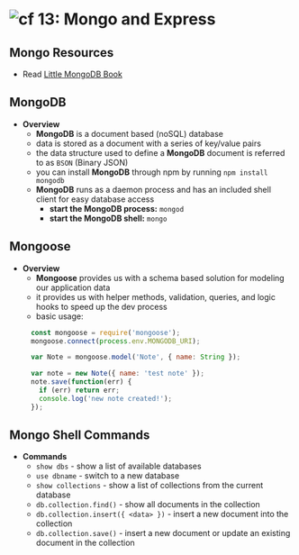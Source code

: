 ![cf](http://i.imgur.com/7v5ASc8.png) 13: Mongo and Express
=====================================

## Mongo Resources
* Read [Little MongoDB Book]

## MongoDB
  * **Overview**
    * **MongoDB** is a document based (noSQL) database
    * data is stored as a document with a series of key/value pairs
    * the data structure used to define a **MongoDB** document is referred to as `BSON` (Binary JSON)
    * you can install **MongoDB** through npm by running `npm install mongodb`
    * **MongoDB** runs as a daemon process and has an included shell client for easy database access
      * **start the MongoDB process:** `mongod`
      * **start the MongoDB shell:** `mongo`

## Mongoose
  * **Overview**
    * **Mongoose** provides us with a schema based solution for modeling our application data
    * it provides us with helper methods, validation, queries, and logic hooks to speed up the dev process
    * basic usage:
    ``` javascript
      const mongoose = require('mongoose');
      mongoose.connect(process.env.MONGODB_URI);

      var Note = mongoose.model('Note', { name: String });

      var note = new Note({ name: 'test note' });
      note.save(function(err) {
        if (err) return err;
        console.log('new note created!');
      });
    ```

## Mongo Shell Commands
  * **Commands**
    * `show dbs` - show a list of available databases
    * `use dbname` - switch to a new database
    * `show collections` - show a list of collections from the current database
    * `db.collection.find()` - show all documents in the collection
    * `db.collection.insert({ <data> })` - insert a new document into the collection
    * `db.collection.save()` - insert a new document or update an existing document in the collection

<!-- links -->
[Little MongoDB Book]: http://openmymind.net/2011/3/28/The-Little-MongoDB-Book/
